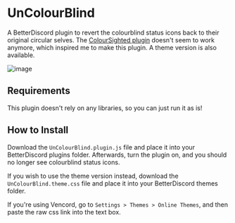 # UnColourBlind

A BetterDiscord plugin to revert the colourblind status icons back to their original circular selves. The [ColourSighted plugin](https://github.com/Mega-Mewthree/BetterDiscordPlugins/blob/master/Plugins/ColorSighted/ColorSighted.plugin.js) doesn't seem to work anymore, which inspired me to make this plugin. A theme version is also available.

![image](https://user-images.githubusercontent.com/83364207/227698169-dd0593f0-cf98-4515-b914-33850ebb64f4.png)

## Requirements

This plugin doesn't rely on any libraries, so you can just run it as is!

## How to Install

Download the `UnColourBlind.plugin.js` file and place it into your BetterDiscord plugins folder. Afterwards, turn the plugin on, and you should no longer see colourblind status icons.  
  
If you wish to use the theme version instead, download the `UnColourBlind.theme.css` file and place it into your BetterDiscord themes folder.  

If you're using Vencord, go to `Settings > Themes > Online Themes`, and then paste the raw css link into the text box.
